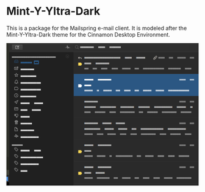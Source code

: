 # Mint-Y-Yltra-Dark

This is a package for the Mailspring e-mail client. It is modeled after the Mint-Y-Yltra-Dark theme for the Cinnamon Desktop Environment.

![Screenshot](screenshot/mailspringtheme.png)
